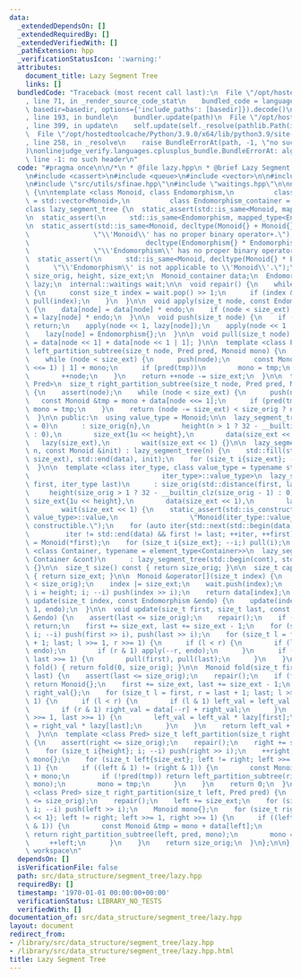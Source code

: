 ```yaml
---
data:
  _extendedDependsOn: []
  _extendedRequiredBy: []
  _extendedVerifiedWith: []
  _pathExtension: hpp
  _verificationStatusIcon: ':warning:'
  attributes:
    document_title: Lazy Segment Tree
    links: []
  bundledCode: "Traceback (most recent call last):\n  File \"/opt/hostedtoolcache/Python/3.9.0/x64/lib/python3.9/site-packages/onlinejudge_verify/documentation/build.py\"\
    , line 71, in _render_source_code_stat\n    bundled_code = language.bundle(stat.path,\
    \ basedir=basedir, options={'include_paths': [basedir]}).decode()\n  File \"/opt/hostedtoolcache/Python/3.9.0/x64/lib/python3.9/site-packages/onlinejudge_verify/languages/cplusplus.py\"\
    , line 193, in bundle\n    bundler.update(path)\n  File \"/opt/hostedtoolcache/Python/3.9.0/x64/lib/python3.9/site-packages/onlinejudge_verify/languages/cplusplus_bundle.py\"\
    , line 399, in update\n    self.update(self._resolve(pathlib.Path(included), included_from=path))\n\
    \  File \"/opt/hostedtoolcache/Python/3.9.0/x64/lib/python3.9/site-packages/onlinejudge_verify/languages/cplusplus_bundle.py\"\
    , line 258, in _resolve\n    raise BundleErrorAt(path, -1, \"no such header\"\
    )\nonlinejudge_verify.languages.cplusplus_bundle.BundleErrorAt: algebra/system/monoid.hpp:\
    \ line -1: no such header\n"
  code: "#pragma once\n\n/*\n * @file lazy.hpp\n * @brief Lazy Segment Tree\n */\n\
    \n#include <cassert>\n#include <queue>\n#include <vector>\n\n#include \"algebra/system/monoid.hpp\"\
    \n#include \"src/utils/sfinae.hpp\"\n#include \"waitings.hpp\"\n\nnamespace workspace\
    \ {\n\ntemplate <class Monoid, class Endomorphism,\n          class Monoid_container\
    \ = std::vector<Monoid>,\n          class Endomorphism_container = std::vector<Endomorphism>>\n\
    class lazy_segment_tree {\n  static_assert(std::is_same<Monoid, mapped_type<Monoid_container>>::value);\n\
    \n  static_assert(\n      std::is_same<Endomorphism, mapped_type<Endomorphism_container>>::value);\n\
    \n  static_assert(std::is_same<Monoid, decltype(Monoid{} + Monoid{})>::value,\n\
    \                \"\\'Monoid\\' has no proper binary operator+.\");\n\n  static_assert(std::is_same<Endomorphism,\n\
    \                             decltype(Endomorphism{} * Endomorphism{})>::value,\n\
    \                \"\\'Endomorphism\\' has no proper binary operator*.\");\n\n\
    \  static_assert(\n      std::is_same<Monoid, decltype(Monoid{} * Endomorphism{})>::value,\n\
    \      \"\\'Endomorphism\\' is not applicable to \\'Monoid\\'.\");\n\n  size_t\
    \ size_orig, height, size_ext;\n  Monoid_container data;\n  Endomorphism_container\
    \ lazy;\n  internal::waitings wait;\n\n  void repair() {\n    while (!wait.empty())\
    \ {\n      const size_t index = wait.pop() >> 1;\n      if (index && wait.push(index))\
    \ pull(index);\n    }\n  }\n\n  void apply(size_t node, const Endomorphism &endo)\
    \ {\n    data[node] = data[node] * endo;\n    if (node < size_ext) lazy[node]\
    \ = lazy[node] * endo;\n  }\n\n  void push(size_t node) {\n    if (!(node < size_ext))\
    \ return;\n    apply(node << 1, lazy[node]);\n    apply(node << 1 | 1, lazy[node]);\n\
    \    lazy[node] = Endomorphism{};\n  }\n\n  void pull(size_t node) { data[node]\
    \ = data[node << 1] + data[node << 1 | 1]; }\n\n  template <class Pred>\n  size_t\
    \ left_partition_subtree(size_t node, Pred pred, Monoid mono) {\n    assert(node);\n\
    \    while (node < size_ext) {\n      push(node);\n      const Monoid &tmp = data[(node\
    \ <<= 1) | 1] + mono;\n      if (pred(tmp))\n        mono = tmp;\n      else\n\
    \        ++node;\n    }\n    return ++node -= size_ext;\n  }\n\n  template <class\
    \ Pred>\n  size_t right_partition_subtree(size_t node, Pred pred, Monoid mono)\
    \ {\n    assert(node);\n    while (node < size_ext) {\n      push(node);\n   \
    \   const Monoid &tmp = mono + data[node <<= 1];\n      if (pred(tmp)) ++node,\
    \ mono = tmp;\n    }\n    return (node -= size_ext) < size_orig ? node : size_orig;\n\
    \  }\n\n public:\n  using value_type = Monoid;\n\n  lazy_segment_tree(size_t n\
    \ = 0)\n      : size_orig{n},\n        height(n > 1 ? 32 - __builtin_clz(n - 1)\
    \ : 0),\n        size_ext{1u << height},\n        data(size_ext << 1),\n     \
    \   lazy(size_ext),\n        wait(size_ext << 1) {}\n\n  lazy_segment_tree(size_t\
    \ n, const Monoid &init) : lazy_segment_tree(n) {\n    std::fill(std::next(std::begin(data),\
    \ size_ext), std::end(data), init);\n    for (size_t i{size_ext}; --i;) pull(i);\n\
    \  }\n\n  template <class iter_type, class value_type = typename std::iterator_traits<\n\
    \                                 iter_type>::value_type>\n  lazy_segment_tree(iter_type\
    \ first, iter_type last)\n      : size_orig(std::distance(first, last)),\n   \
    \     height(size_orig > 1 ? 32 - __builtin_clz(size_orig - 1) : 0),\n       \
    \ size_ext{1u << height},\n        data(size_ext << 1),\n        lazy(size_ext),\n\
    \        wait(size_ext << 1) {\n    static_assert(std::is_constructible<Monoid,\
    \ value_type>::value,\n                  \"Monoid(iter_type::value_type) is not\
    \ constructible.\");\n    for (auto iter{std::next(std::begin(data), size_ext)};\n\
    \         iter != std::end(data) && first != last; ++iter, ++first)\n      *iter\
    \ = Monoid(*first);\n    for (size_t i{size_ext}; --i;) pull(i);\n  }\n\n  template\
    \ <class Container, typename = element_type<Container>>\n  lazy_segment_tree(const\
    \ Container &cont)\n      : lazy_segment_tree(std::begin(cont), std::end(cont))\
    \ {}\n\n  size_t size() const { return size_orig; }\n\n  size_t capacity() const\
    \ { return size_ext; }\n\n  Monoid &operator[](size_t index) {\n    assert(index\
    \ < size_orig);\n    index |= size_ext;\n    wait.push(index);\n    for (size_t\
    \ i = height; i; --i) push(index >> i);\n    return data[index];\n  }\n\n  void\
    \ update(size_t index, const Endomorphism &endo) {\n    update(index, index +\
    \ 1, endo);\n  }\n\n  void update(size_t first, size_t last, const Endomorphism\
    \ &endo) {\n    assert(last <= size_orig);\n    repair();\n    if (first >= last)\
    \ return;\n    first += size_ext, last += size_ext - 1;\n    for (size_t i = height;\
    \ i; --i) push(first >> i), push(last >> i);\n    for (size_t l = first, r = last\
    \ + 1; last; l >>= 1, r >>= 1) {\n      if (l < r) {\n        if (l & 1) apply(l++,\
    \ endo);\n        if (r & 1) apply(--r, endo);\n      }\n      if (first >>= 1,\
    \ last >>= 1) {\n        pull(first), pull(last);\n      }\n    }\n  }\n\n  Monoid\
    \ fold() { return fold(0, size_orig); }\n\n  Monoid fold(size_t first, size_t\
    \ last) {\n    assert(last <= size_orig);\n    repair();\n    if (first >= last)\
    \ return Monoid{};\n    first += size_ext, last += size_ext - 1;\n    Monoid left_val{},\
    \ right_val{};\n    for (size_t l = first, r = last + 1; last; l >>= 1, r >>=\
    \ 1) {\n      if (l < r) {\n        if (l & 1) left_val = left_val + data[l++];\n\
    \        if (r & 1) right_val = data[--r] + right_val;\n      }\n      if (first\
    \ >>= 1, last >>= 1) {\n        left_val = left_val * lazy[first];\n        right_val\
    \ = right_val * lazy[last];\n      }\n    }\n    return left_val + right_val;\n\
    \  }\n\n  template <class Pred> size_t left_partition(size_t right, Pred pred)\
    \ {\n    assert(right <= size_orig);\n    repair();\n    right += size_ext - 1;\n\
    \    for (size_t i{height}; i; --i) push(right >> i);\n    ++right;\n    Monoid\
    \ mono{};\n    for (size_t left{size_ext}; left != right; left >>= 1, right >>=\
    \ 1) {\n      if ((left & 1) != (right & 1)) {\n        const Monoid &tmp = data[--right]\
    \ + mono;\n        if (!pred(tmp)) return left_partition_subtree(right, pred,\
    \ mono);\n        mono = tmp;\n      }\n    }\n    return 0;\n  }\n\n  template\
    \ <class Pred> size_t right_partition(size_t left, Pred pred) {\n    assert(left\
    \ <= size_orig);\n    repair();\n    left += size_ext;\n    for (size_t i{height};\
    \ i; --i) push(left >> i);\n    Monoid mono{};\n    for (size_t right{size_ext\
    \ << 1}; left != right; left >>= 1, right >>= 1) {\n      if ((left & 1) != (right\
    \ & 1)) {\n        const Monoid &tmp = mono + data[left];\n        if (!pred(tmp))\
    \ return right_partition_subtree(left, pred, mono);\n        mono = tmp;\n   \
    \     ++left;\n      }\n    }\n    return size_orig;\n  }\n};\n\n}  // namespace\
    \ workspace\n"
  dependsOn: []
  isVerificationFile: false
  path: src/data_structure/segment_tree/lazy.hpp
  requiredBy: []
  timestamp: '1970-01-01 00:00:00+00:00'
  verificationStatus: LIBRARY_NO_TESTS
  verifiedWith: []
documentation_of: src/data_structure/segment_tree/lazy.hpp
layout: document
redirect_from:
- /library/src/data_structure/segment_tree/lazy.hpp
- /library/src/data_structure/segment_tree/lazy.hpp.html
title: Lazy Segment Tree
---
```

